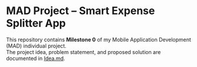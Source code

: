 # MAD Project – Smart Expense Splitter App

This repository contains **Milestone 0** of my Mobile Application Development (MAD) individual project.  
The project idea, problem statement, and proposed solution are documented in [Idea.md](./Idea.md).


